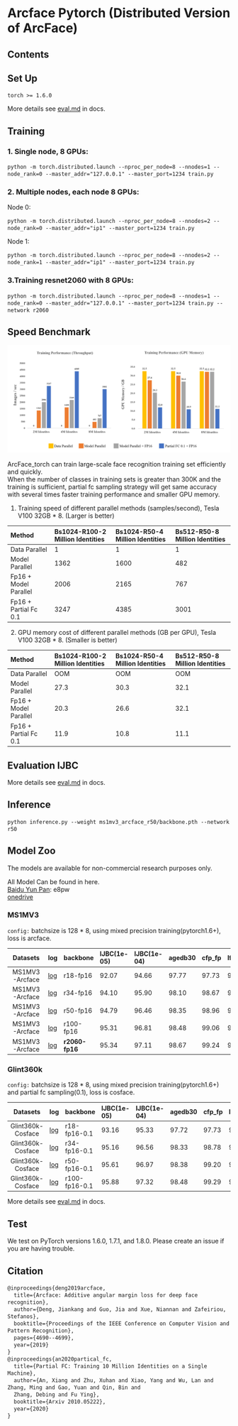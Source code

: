 # Arcface Pytorch (Distributed Version of ArcFace)

## Contents

## Set Up
```shell
torch >= 1.6.0
```  
More details see [eval.md](docs/install.md) in docs.

## Training
### 1. Single node, 8 GPUs:
```shell
python -m torch.distributed.launch --nproc_per_node=8 --nnodes=1 --node_rank=0 --master_addr="127.0.0.1" --master_port=1234 train.py
```
### 2. Multiple nodes, each node 8 GPUs:  
Node 0:  
```shell
python -m torch.distributed.launch --nproc_per_node=8 --nnodes=2 --node_rank=0 --master_addr="ip1" --master_port=1234 train.py
```
Node 1:  
```shell
python -m torch.distributed.launch --nproc_per_node=8 --nnodes=2 --node_rank=1 --master_addr="ip1" --master_port=1234 train.py
```

### 3.Training resnet2060 with 8 GPUs:
```shell
python -m torch.distributed.launch --nproc_per_node=8 --nnodes=1 --node_rank=0 --master_addr="127.0.0.1" --master_port=1234 train.py --network r2060
```

## Speed Benchmark
![Image text](https://github.com/nttstar/insightface-resources/blob/master/images/arcface_speed.png)

ArcFace_torch can train large-scale face recognition training set efficiently and quickly.  
When the number of classes in training sets is greater than 300K and the training is sufficient, 
partial fc sampling strategy will get same accuracy with several times faster training performance and smaller GPU memory.

1. Training speed of different parallel methods (samples/second), Tesla V100 32GB * 8. (Larger is better)

| Method                 | Bs1024-R100-2 Million Identities | Bs1024-R50-4 Million Identities | Bs512-R50-8 Million Identities |
| :---                   |    :---                          | :---                            | :---                     |
| Data Parallel          |    1                             | 1                               | 1                        |
| Model Parallel         |    1362                          | 1600                            | 482                      |
| Fp16 + Model Parallel  |    2006                          | 2165                            | 767                      | 
| Fp16 + Partial Fc 0.1  |    3247                          | 4385                            | 3001                     | 

2. GPU memory cost of different parallel methods (GB per GPU), Tesla V100 32GB * 8. (Smaller is better)

| Method                 | Bs1024-R100-2 Million Identities   | Bs1024-R50-4 Million Identities   | Bs512-R50-8 Million Identities |
| :---                   |    :---                           | :---                             | :---                     |
| Data Parallel          |    OOM                            | OOM                              | OOM                      |
| Model Parallel         |    27.3                           | 30.3                             | 32.1                      |
| Fp16 + Model Parallel  |    20.3                           | 26.6                             | 32.1                      | 
| Fp16 + Partial Fc 0.1  |    11.9                           | 10.8                             | 11.1                      | 


## Evaluation IJBC
More details see [eval.md](docs/eval.md) in docs.

## Inference
```shell
python inference.py --weight ms1mv3_arcface_r50/backbone.pth --network r50
```

## Model Zoo  

The models are available for non-commercial research purposes only.

All Model Can be found in here.  
[Baidu Yun Pan](https://pan.baidu.com/s/1CL-l4zWqsI1oDuEEYVhj-g):   e8pw  
[onedrive](https://1drv.ms/u/s!AswpsDO2toNKq0lWY69vN58GR6mw?e=p9Ov5d)

### MS1MV3

`config:` batchsize is 128 * 8, using mixed precision training(pytorch1.6+), loss is arcface.  


|   Datasets          |    log     | backbone    | IJBC(1e-05) | IJBC(1e-04) |agedb30|cfp_fp|lfw  | 
| :---:               |    :---    | :---        | :---        | :---        |:---   |:---  |:--- |  
| MS1MV3-Arcface      |[log](https://raw.githubusercontent.com/anxiangsir/insightface_arcface_log/master/ms1mv3_arcface_r18_fp16/training.log)  | r18-fp16      | 92.07 | 94.66 | 97.77 | 97.73 | 99.77 |
| MS1MV3-Arcface      |[log](https://raw.githubusercontent.com/anxiangsir/insightface_arcface_log/master/ms1mv3_arcface_r34_fp16/training.log)  | r34-fp16      | 94.10 | 95.90 | 98.10 | 98.67 | 99.80 |
| MS1MV3-Arcface      |[log](https://raw.githubusercontent.com/anxiangsir/insightface_arcface_log/master/ms1mv3_arcface_r50_fp16/training.log)  | r50-fp16      | 94.79 | 96.46 | 98.35 | 98.96 | 99.83 | 
| MS1MV3-Arcface      |[log](https://raw.githubusercontent.com/anxiangsir/insightface_arcface_log/master/ms1mv3_arcface_r100_fp16/training.log) | r100-fp16     | 95.31 | 96.81 | 98.48 | 99.06 | 99.85 | 
| MS1MV3-Arcface      |[log](https://raw.githubusercontent.com/anxiangsir/insightface_arcface_log/master/ms1mv3_arcface_r2060_fp16/training.log)| **r2060-fp16**| 95.34 | 97.11 | 98.67 | 99.24 | 99.87 |                 
   
### Glint360k  


`config:` batchsize is 128 * 8, using mixed precision training(pytorch1.6+) and partial fc sampling(0.1), loss is cosface.  

|   Datasets          | log   |backbone               | IJBC(1e-05) | IJBC(1e-04) |agedb30|cfp_fp|lfw  | 
| :---:               | :---  |:---                   | :---        | :---        |:---   |:---  |:--- |
| Glint360k-Cosface   |[log](https://raw.githubusercontent.com/anxiangsir/insightface_arcface_log/master/glint360k_cosface_r18_fp16_0.1/training.log) |r18-fp16-0.1  | 93.16 | 95.33 | 97.72 | 97.73 | 99.77 |
| Glint360k-Cosface   |[log](https://raw.githubusercontent.com/anxiangsir/insightface_arcface_log/master/glint360k_cosface_r34_fp16_0.1/training.log) |r34-fp16-0.1  | 95.16 | 96.56 | 98.33 | 98.78 | 99.82 |
| Glint360k-Cosface   |[log](https://raw.githubusercontent.com/anxiangsir/insightface_arcface_log/master/glint360k_cosface_r50_fp16_0.1/training.log) |r50-fp16-0.1  | 95.61 | 96.97 | 98.38 | 99.20 | 99.83 |
| Glint360k-Cosface   |[log](https://raw.githubusercontent.com/anxiangsir/insightface_arcface_log/master/glint360k_cosface_r100_fp16_0.1/training.log)|r100-fp16-0.1 | 95.88 | 97.32 | 98.48 | 99.29 | 99.82 |

More details see [eval.md](docs/modelzoo.md) in docs.


## Test
We test on PyTorch versions 1.6.0, 1.7.1, and 1.8.0. Please create an issue if you are having trouble.

## Citation
```
@inproceedings{deng2019arcface,
  title={Arcface: Additive angular margin loss for deep face recognition},
  author={Deng, Jiankang and Guo, Jia and Xue, Niannan and Zafeiriou, Stefanos},
  booktitle={Proceedings of the IEEE Conference on Computer Vision and Pattern Recognition},
  pages={4690--4699},
  year={2019}
}
@inproceedings{an2020partical_fc,
  title={Partial FC: Training 10 Million Identities on a Single Machine},
  author={An, Xiang and Zhu, Xuhan and Xiao, Yang and Wu, Lan and Zhang, Ming and Gao, Yuan and Qin, Bin and
  Zhang, Debing and Fu Ying},
  booktitle={Arxiv 2010.05222},
  year={2020}
}
```
